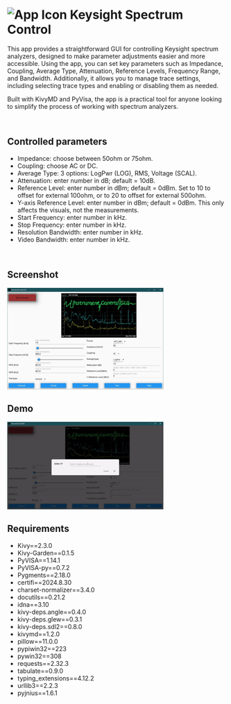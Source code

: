 # <img src="https://raw.githubusercontent.com/AminShapso/SpectrumControl/refs/heads/main/assets/Icon.ico" width="24" alt="App Icon"> Keysight Spectrum Control

This app provides a straightforward GUI for controlling Keysight spectrum analyzers,
designed to make parameter adjustments easier and more accessible.
Using the app, you can set key parameters such as Impedance, Coupling, Average Type, Attenuation, Reference Levels, Frequency Range, and Bandwidth.
Additionally, it allows you to manage trace settings, including selecting trace types and enabling or disabling them as needed.

Built with KivyMD and PyVisa, the app is a practical tool for anyone looking to simplify the process of working with spectrum analyzers.



<br/>

## Controlled parameters

* Impedance: choose between 50ohm or 75ohm.
* Coupling: choose AC or DC.
* Average Type: 3 options: LogPwr (LOG), RMS, Voltage (SCAL).
* Attenuation: enter number in dB; default = 10dB.
* Reference Level: enter number in dBm; default = 0dBm. Set to 10 to offset for external 100ohm, or to 20 to offset for external 500ohm.
* Y-axis Reference Level: enter number in dBm; default = 0dBm. This only affects the visuals, not the measurements.
* Start Frequency: enter number in kHz.
* Stop Frequency: enter number in kHz.
* Resolution Bandwidth: enter number in kHz.
* Video Bandwidth: enter number in kHz.



<br/>

## Screenshot
<img src="https://raw.githubusercontent.com/AminShapso/SpectrumControl/refs/heads/main/assets/Screenshot.png" width="360" alt="App Screenshot">



<br/>

## Demo
<img src="https://raw.githubusercontent.com/AminShapso/SpectrumControl/refs/heads/main/assets/Demo.gif" width="360" alt="App Demo">



<br/>

## Requirements

* Kivy==2.3.0
* Kivy-Garden==0.1.5
* PyVISA==1.14.1
* PyVISA-py==0.7.2
* Pygments==2.18.0
* certifi==2024.8.30
* charset-normalizer==3.4.0
* docutils==0.21.2
* idna==3.10
* kivy-deps.angle==0.4.0
* kivy-deps.glew==0.3.1
* kivy-deps.sdl2==0.8.0
* kivymd==1.2.0
* pillow==11.0.0
* pypiwin32==223
* pywin32==308
* requests==2.32.3
* tabulate==0.9.0
* typing_extensions==4.12.2
* urllib3==2.2.3
* pyjnius==1.6.1
